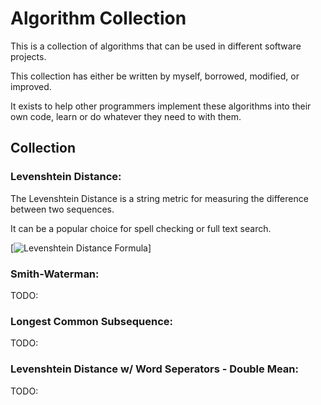 # Algorithm Collection

This is a collection of algorithms that can be used in different software projects.

This collection has either be written by myself, borrowed, modified, or improved.

It exists to help other programmers implement these algorithms into their own code, learn or do whatever they need to with them.

## Collection

### Levenshtein Distance:

The Levenshtein Distance is a string metric for measuring the difference between two sequences.

It can be a popular choice for spell checking or full text search.

[![Levenshtein Distance Formula](https://wikimedia.org/api/rest_v1/media/math/render/svg/6224efffbe9a4e01afbddeeb900bfd1b3350b335)]

### Smith-Waterman:

TODO:

### Longest Common Subsequence:

TODO:

### Levenshtein Distance w/ Word Seperators - Double Mean:

TODO:
